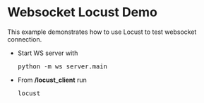 # Websocket Locust Demo

This example demonstrates how to use Locust to test websocket connection.

- Start WS server with <pre>python -m ws_server.main</pre>
- From <b>/locust_client</b> run <pre>locust</pre>